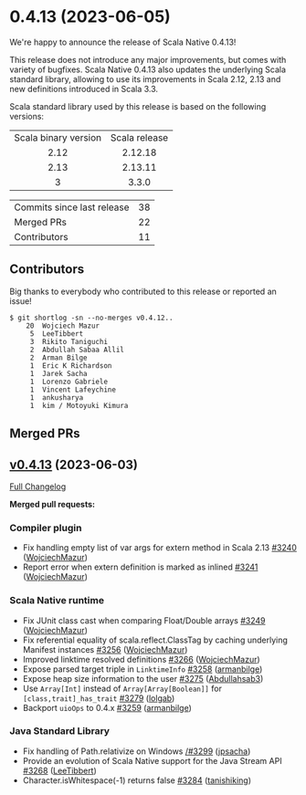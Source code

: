# 0.4.13 (2023-06-05)

We're happy to announce the release of Scala Native 0.4.13! 

This release does not introduce any major improvements, but comes with variety of bugfixes. Scala Native 0.4.13 also updates the underlying Scala standard library, allowing to use its improvements in Scala 2.12, 2.13 and new definitions introduced in Scala 3.3.


Scala standard library used by this release is based on the following versions:
<table>
<tbody>
  <tr>
    <td>Scala binary version</td>
    <td>Scala release</td>
  </tr>
  <tr>
    <td align="center">2.12</td>
    <td align="center">2.12.18</td>
  </tr>
  <tr>
    <td align="center">2.13</td>
    <td align="center">2.13.11</td>
  </tr>
  <tr>
    <td align="center">3</td>
    <td align="center">3.3.0</td>
  </tr>
</tbody>
</table>

<table>
<tbody>
  <tr>
    <td>Commits since last release</td>
    <td align="center">38</td>
  </tr>
  <tr>
    <td>Merged PRs</td>
    <td align="center">22</td>
  </tr>
    <tr>
    <td>Contributors</td>
    <td align="center">11</td>
  </tr>
</tbody>
</table>

## Contributors

Big thanks to everybody who contributed to this release or reported an issue!

```
$ git shortlog -sn --no-merges v0.4.12..
    20	Wojciech Mazur
     5	LeeTibbert
     3	Rikito Taniguchi
     2	Abdullah Sabaa Allil
     2	Arman Bilge
     1	Eric K Richardson
     1	Jarek Sacha
     1	Lorenzo Gabriele
     1	Vincent Lafeychine
     1	ankusharya
     1	kim / Motoyuki Kimura
```

## Merged PRs

## [v0.4.13](https://github.com/scala-native/scala-native/tree/) (2023-06-03)

[Full Changelog](https://github.com/scala-native/scala-native/compare/v0.4.12...v0.4.13)

**Merged pull requests:**

### Compiler plugin
- Fix handling empty list of var args for extern method in Scala 2.13 
  [\#3240](https://github.com/scala-native/scala-native/pull/3240)
  ([WojciechMazur](https://github.com/WojciechMazur))
- Report error when extern definition is marked as inlined
  [\#3241](https://github.com/scala-native/scala-native/pull/3241)
  ([WojciechMazur](https://github.com/WojciechMazur))

### Scala Native runtime
- Fix JUnit class cast when comparing Float/Double arrays
  [\#3249](https://github.com/scala-native/scala-native/pull/3249)
  ([WojciechMazur](https://github.com/WojciechMazur))
- Fix referential equality of scala.reflect.ClassTag by caching underlying Manifest instances
  [\#3256](https://github.com/scala-native/scala-native/pull/3256)
  ([WojciechMazur](https://github.com/WojciechMazur))
- Improved linktime resolved definitions
  [\#3266](https://github.com/scala-native/scala-native/pull/3266)
  ([WojciechMazur](https://github.com/WojciechMazur))
- Expose parsed target triple in `LinktimeInfo`
  [\#3258](https://github.com/scala-native/scala-native/pull/3258)
  ([armanbilge](https://github.com/armanbilge))
- Expose heap size information to the user
  [\#3275](https://github.com/scala-native/scala-native/pull/3275)
  ([Abdullahsab3](https://github.com/Abdullahsab3))
- Use `Array[Int]` instead of `Array[Array[Boolean]]` for `[class,trait]_has_trait`
  [\#3279](https://github.com/scala-native/scala-native/pull/3279)
  ([lolgab](https://github.com/lolgab))
- Backport `uioOps` to 0.4.x
  [\#3259](https://github.com/scala-native/scala-native/pull/3259)
  ([armanbilge](https://github.com/armanbilge))

### Java Standard Library
- Fix handling of Path.relativize on Windows
  [/#3299](https://github.com/scala-native/scala-native/pull/3299)
  ([jpsacha](https://github.com/jpsacha))
-  Provide an evolution of Scala Native support for the Java Stream API
  [\#3268](https://github.com/scala-native/scala-native/pull/3268)
  ([LeeTibbert](https://github.com/LeeTibbert))
- Character.isWhitespace(-1) returns false
  [\#3284](https://github.com/scala-native/scala-native/pull/3284)
  ([tanishiking](https://github.com/tanishiking))
